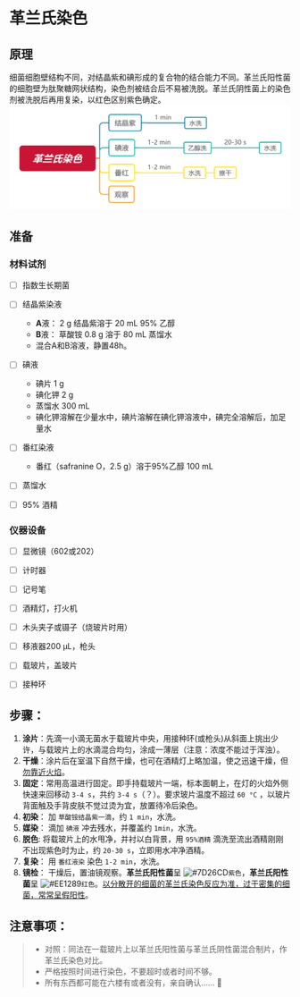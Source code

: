 # 革兰氏染色
## 原理
细菌细胞壁结构不同，对结晶紫和碘形成的复合物的结合能力不同。革兰氏阳性菌的细胞壁为肽聚糖网状结构，染色剂被结合后不易被洗脱。革兰氏阴性菌上的染色剂被洗脱后再用复染，以红色区别紫色确定。
![](https://github.com/Xeonilian/lab/blob/master/%E9%85%8D%E5%9B%BE/%E9%9D%A9%E5%85%B0%E6%B0%8F%E6%9F%93%E8%89%B2.svg)
## 准备
### 材料试剂
- [ ] 指数生长期菌
- [ ] 结晶紫染液
    - **A**液： 2 g 结晶紫溶于 20 mL 95% 乙醇
    - **B**液： 草酸铵 0.8 g 溶于 80 mL 蒸馏水
    -  混合A和B溶液，静置48h。
- [ ] 碘液
    - 碘片 1 g
    - 碘化钾 2 g
    - 蒸馏水 300 mL
    - 碘化钾溶解在少量水中，碘片溶解在碘化钾溶液中，碘完全溶解后，加足量水
- [ ] 番红染液
    - 番红（safranine O，2.5 g）溶于95%乙醇 100 mL
- [ ] 蒸馏水
- [ ] 95% 酒精


### 仪器设备
- [ ] 显微镜（602或202）
- [ ] 计时器
- [ ] 记号笔
- [ ] 酒精灯，打火机
- [ ] 木头夹子或镊子（烧玻片时用）
- [ ] 移液器200 μL，枪头
- [ ] 载玻片，盖玻片
- [ ] 接种环



## 步骤：

1. **涂片**：先滴一小滴无菌水于载玻片中央，用接种环(或枪头)从斜面上挑出少许，与载玻片上的水滴混合均匀，涂成一薄层（注意：浓度不能过于浑浊）。
2. **干燥**：涂片后在室温下自然干燥，也可在酒精灯上略加温，使之迅速干燥，但<u>勿靠近火焰</u>。
3. **固定**：常用高温进行固定。即手持载玻片一端，标本面朝上，在灯的火焰外侧快速来回移动 `3-4 s`，共约 `3-4 s`（？）。要求玻片温度不超过 `60 °C` ，以玻片背面触及手背皮肤不觉过烫为宜，放置待冷后染色。
4. **初染**： 加 `草酸铵结晶紫一滴`，约 `1 min`，水洗。
5. **媒染**： 滴加 `碘液` 冲去残水，并覆盖约 `1min`，水洗。
6. **脱色**: 将载玻片上的水甩净，并衬以白背景，用 `95%酒精` 滴洗至流出酒精刚刚不出现紫色时为止，约 `20-30 s`，立即用水冲净酒精。
7. **复染**： 用 `番红液染` 染色 `1-2 min`，水洗。
8. **镜检**： 干燥后，置油镜观察。**革兰氏阳性菌**呈 ![#7D26CD](https://placehold.it/15/7D26CD/000000?text=+)`紫色`，**革兰氏阳性菌**呈 ![#EE1289](https://placehold.it/15/EE1289/000000?text=+)`红色`。<u>以分散开的细菌的革兰氏染色反应为准，过于密集的细菌，常常呈假阳性</u>。

##  注意事项：
> * 对照：同法在一载玻片上以革兰氏阳性菌与革兰氏阴性菌混合制片，作革兰氏染色对比。
> * 严格按照时间进行染色，不要超时或者时间不够。
> * 所有东西都可能在六楼有或者没有，亲自确认...... :new_moon_with_face:

